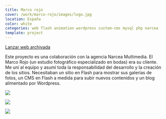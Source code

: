 ```yaml
---
title: Marco rojo
cover: /work/marco-rojo/images/logo.jpg
location: España
color: white
categories: web flash animation wordpress custom-cms mysql php narcea
template: project
---
```


<p class="align-center">
<a class="btn external" role="button" href="http://work.joanmira.com/webs/marcorojo/" target="_blank">Lanzar web archivada</a>
</p>

Este proyecto es una colaboración con la agencia Narcea Multimedia. El Marco Rojo (un estudio fotográfico especializado en bodas) era su cliente. Me uní al equipo y asumí toda la responsabilidad del desarrollo y la creación de los sitios. Necesitaban un sitio en Flash para mostrar sus galerías de fotos, un CMS en Flash a medida para subir nuevos contenidos y un blog alimentado por Wordpress.

![](/work/marco-rojo/images/1.png)

![](/work/marco-rojo/images/3.jpg)

![](/work/marco-rojo/images/4.jpg)
